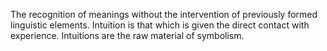 The recognition of meanings without the intervention of previously formed linguistic elements. Intuition is that which is given the direct contact with experience. Intuitions are the raw material of symbolism. 